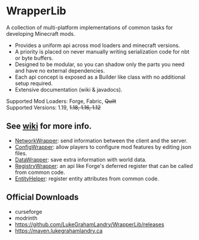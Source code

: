 # WrapperLib

A collection of multi-platform implementations of common tasks for developing Minecraft mods. 

- Provides a uniform api across mod loaders and minecraft versions.
- A priority is placed on never manually writing serialization code for nbt or byte buffers.
- Designed to be modular, so you can shadow only the parts you need and have no external dependencies. 
- Each api concept is exposed as a Builder like class with no additional setup required.
- Extensive documentation (wiki & javadocs).

Supported Mod Loaders: Forge, Fabric, ~~Quilt~~   
Supported Versions: 1.19, ~~1.18, 1.16, 1.12~~  

## See [wiki](https://github.com/LukeGrahamLandry/WrapperLib/wiki) for more info. 

- [NetworkWrapper](https://github.com/LukeGrahamLandry/WrapperLib/wiki/Network): send information between the client and the server.
- [ConfigWrapper](https://github.com/LukeGrahamLandry/WrapperLib/wiki/Config): allow players to configure mod features by editing json files.
- [DataWrapper](https://github.com/LukeGrahamLandry/WrapperLib/wiki/Saved-Data): save extra information with world data.
- [RegistryWrapper](https://github.com/LukeGrahamLandry/WrapperLib/wiki/Registry): an api like Forge's deferred register that can be called from common code.
- [EntityHelper](https://github.com/LukeGrahamLandry/WrapperLib/wiki/Entity-Helper): register entity attributes from common code.

## Official Downloads

- curseforge
- modrinth
- https://github.com/LukeGrahamLandry/WrapperLib/releases
- https://maven.lukegrahamlandry.ca
